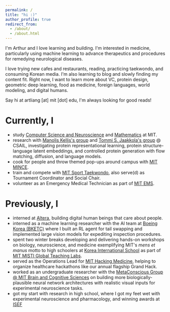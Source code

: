 ```yaml
---
permalink: /
title: "hi :)"
author_profile: true
redirect_from: 
  - /about/
  - /about.html
---
```


I'm Arthur and I love learning and building. I'm interested in medicine, particularly using machine learning to advance therapeutics and procedures for remedying neurological diseases.

I love trying new cafes and restaurants, reading, practicing taekwondo, and consuming Korean media. I'm also learning to blog and slowly finding my content fit. Right now, I want to learn more about VC, protein design, geometric deep learning, food as medicine, foreign languages, world modeling, and digital humans.

Say hi at artliang [at] mit [dot] edu, I'm always looking for good reads!

Currently, I
======
* study [Computer Science and Neuroscience](https://mitadmissions.org/blogs/entry/my-major-course-6-9/) and [Mathematics](https://mitadmissions.org/blogs/entry/thoughts-on-mathmit/) at MIT.
* research with [Manolis Kellis's group](https://compbio.mit.edu/) and [Tommi S. Jaakkola's group](https://people.csail.mit.edu/tommi/) @ CSAIL, investigating protein representational learning, protein structure-language latent embeddings, and controlled protein generation with flow matching, diffusion, and language models.
* cook for people and throw themed pop-ups around campus with [MIT MINCE](https://www.mitmince.com/).
* train and compete with [MIT Sport Taekwondo](https://web.mit.edu/taekwondo/), also serve(d) as Tournament Coordinator and Social Chair.
* volunteer as an Emergency Medical Technician as part of [MIT EMS](https://ems.mit.edu/).

Previously, I
======
* interned at [Altera](https://altera.al/), building digital human beings that care about people.
* interned as a machine learning researcher with the AI team at [Boeing Korea (BKETC)](https://www.boeing.co.kr/boeing-korea/about-boeing-korea) where I built an RL agent for tail swapping and implemented large vision models for expediting inspection procedures.
* spent two winter breaks developing and delivering hands-on workshops on biology, neuroscience, and medicine exemplifying MIT's _mens et manus_ motto to high schoolers at [Korea International School](https://www.kis.or.kr/) as part of [MIT MISTI Global Teaching Labs](https://misti.mit.edu/mit-korea).
* served as the Operations Lead for [MIT Hacking Medicine](https://www.hackingmedicine.mit.edu/), helping to organize healthcare hackathons like our annual flagship Grand Hack.
* worked as an undergraduate researcher with the [MetaConscious Group @ MIT Brain and Cognitive Sciences](https://www.metaconscious.org/) on building more biologically-plausible neural network architectures with realistic visual inputs for experimental neuroscience tasks.
* got my start with research in high school, where I got my feet wet with experimental neuroscience and pharmacology, and winning awards at [ISEF](https://www.societyforscience.org/isef/)
